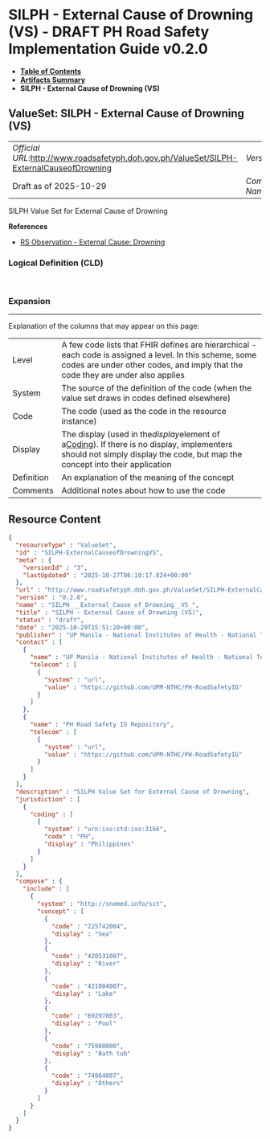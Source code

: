 # SILPH - External Cause of Drowning (VS) - DRAFT PH Road Safety Implementation Guide v0.2.0

* [**Table of Contents**](toc.md)
* [**Artifacts Summary**](artifacts.md)
* **SILPH - External Cause of Drowning (VS)**

## ValueSet: SILPH - External Cause of Drowning (VS) 

| | |
| :--- | :--- |
| *Official URL*:http://www.roadsafetyph.doh.gov.ph/ValueSet/SILPH-ExternalCauseofDrowning | *Version*:0.2.0 |
| Draft as of 2025-10-29 | *Computable Name*:SILPH___External_Cause_of_Drowning__VS_ |

 
SILPH Value Set for External Cause of Drowning 

 **References** 

* [RS Observation - External Cause: Drowning](StructureDefinition-rs-observation-ec-drowning.md)

### Logical Definition (CLD)

 

### Expansion

-------

 Explanation of the columns that may appear on this page: 

| | |
| :--- | :--- |
| Level | A few code lists that FHIR defines are hierarchical - each code is assigned a level. In this scheme, some codes are under other codes, and imply that the code they are under also applies |
| System | The source of the definition of the code (when the value set draws in codes defined elsewhere) |
| Code | The code (used as the code in the resource instance) |
| Display | The display (used in the*display*element of a[Coding](http://hl7.org/fhir/R4/datatypes.html#Coding)). If there is no display, implementers should not simply display the code, but map the concept into their application |
| Definition | An explanation of the meaning of the concept |
| Comments | Additional notes about how to use the code |



## Resource Content

```json
{
  "resourceType" : "ValueSet",
  "id" : "SILPH-ExternalCauseofDrowningVS",
  "meta" : {
    "versionId" : "3",
    "lastUpdated" : "2025-10-27T06:10:17.824+00:00"
  },
  "url" : "http://www.roadsafetyph.doh.gov.ph/ValueSet/SILPH-ExternalCauseofDrowning",
  "version" : "0.2.0",
  "name" : "SILPH___External_Cause_of_Drowning__VS_",
  "title" : "SILPH - External Cause of Drowning (VS)",
  "status" : "draft",
  "date" : "2025-10-29T15:51:20+00:00",
  "publisher" : "UP Manila - National Institutes of Health - National Telehealth Center",
  "contact" : [
    {
      "name" : "UP Manila - National Institutes of Health - National Telehealth Center",
      "telecom" : [
        {
          "system" : "url",
          "value" : "https://github.com/UPM-NTHC/PH-RoadSafetyIG"
        }
      ]
    },
    {
      "name" : "PH Road Safety IG Repository",
      "telecom" : [
        {
          "system" : "url",
          "value" : "https://github.com/UPM-NTHC/PH-RoadSafetyIG"
        }
      ]
    }
  ],
  "description" : "SILPH Value Set for External Cause of Drowning",
  "jurisdiction" : [
    {
      "coding" : [
        {
          "system" : "urn:iso:std:iso:3166",
          "code" : "PH",
          "display" : "Philippines"
        }
      ]
    }
  ],
  "compose" : {
    "include" : [
      {
        "system" : "http://snomed.info/sct",
        "concept" : [
          {
            "code" : "225742004",
            "display" : "Sea"
          },
          {
            "code" : "420531007",
            "display" : "River"
          },
          {
            "code" : "421084007",
            "display" : "Lake"
          },
          {
            "code" : "69297003",
            "display" : "Pool"
          },
          {
            "code" : "75988000",
            "display" : "Bath tub"
          },
          {
            "code" : "74964007",
            "display" : "Others"
          }
        ]
      }
    ]
  }
}

```
